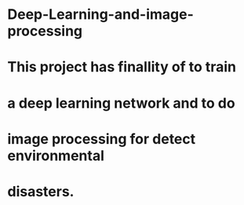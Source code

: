 # Deep-Learning-and-image-processing
# This project has finallity of to train 
# a deep learning network and to do 
# image processing for detect environmental
# disasters.
